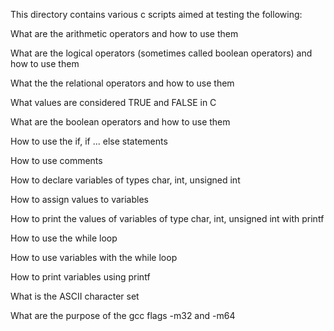 This directory contains various c scripts aimed at testing the following:

What are the arithmetic operators and how to use them

What are the logical operators (sometimes called boolean operators) and how to use them

What the the relational operators and how to use them

What values are considered TRUE and FALSE in C

What are the boolean operators and how to use them

How to use the if, if ... else statements

How to use comments

How to declare variables of types char, int, unsigned int

How to assign values to variables

How to print the values of variables of type char, int, unsigned int with printf

How to use the while loop

How to use variables with the while loop

How to print variables using printf

What is the ASCII character set

What are the purpose of the gcc flags -m32 and -m64
